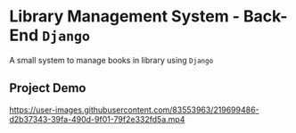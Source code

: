 # Library Management System - Back-End `Django`

A small system to manage books in library using `Django`

## Project Demo

https://user-images.githubusercontent.com/83553963/219699486-d2b37343-39fa-490d-9f01-79f2e332fd5a.mp4


